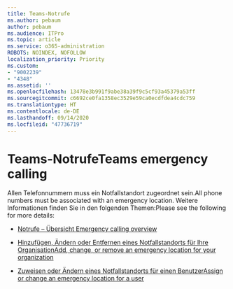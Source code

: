 ```yaml
---
title: Teams-Notrufe
ms.author: pebaum
author: pebaum
ms.audience: ITPro
ms.topic: article
ms.service: o365-administration
ROBOTS: NOINDEX, NOFOLLOW
localization_priority: Priority
ms.custom:
- "9002239"
- "4348"
ms.assetid: ''
ms.openlocfilehash: 13478e3b991f9abe38a39f9c5cf93a45379a53ff
ms.sourcegitcommit: c6692ce0fa1358ec3529e59ca0ecdfdea4cdc759
ms.translationtype: HT
ms.contentlocale: de-DE
ms.lasthandoff: 09/14/2020
ms.locfileid: "47736719"
---
```

# <a name="teams-emergency-calling"></a><span data-ttu-id="2adbd-102">Teams-Notrufe</span><span class="sxs-lookup"><span data-stu-id="2adbd-102">Teams emergency calling</span></span>

<span data-ttu-id="2adbd-103">Allen Telefonnummern muss ein Notfallstandort zugeordnet sein.</span><span class="sxs-lookup"><span data-stu-id="2adbd-103">All phone numbers must be associated with an emergency location.</span></span> <span data-ttu-id="2adbd-104">Weitere Informationen finden Sie in den folgenden Themen:</span><span class="sxs-lookup"><span data-stu-id="2adbd-104">Please see the following for more details:</span></span>

- [<span data-ttu-id="2adbd-105">Notrufe – Übersicht </span><span class="sxs-lookup"><span data-stu-id="2adbd-105">Emergency calling overview</span></span>](https://docs.microsoft.com/MicrosoftTeams/what-are-emergency-locations-addresses-and-call-routing)

- [<span data-ttu-id="2adbd-106">Hinzufügen, Ändern oder Entfernen eines Notfallstandorts für Ihre Organisation</span><span class="sxs-lookup"><span data-stu-id="2adbd-106">Add, change, or remove an emergency location for your organization</span></span>](https://docs.microsoft.com/MicrosoftTeams/add-change-remove-emergency-location-organization)

- [<span data-ttu-id="2adbd-107">Zuweisen oder Ändern eines Notfallstandorts für einen Benutzer</span><span class="sxs-lookup"><span data-stu-id="2adbd-107">Assign or change an emergency location for a user</span></span>](https://docs.microsoft.com/MicrosoftTeams/assign-change-emergency-location-user)
